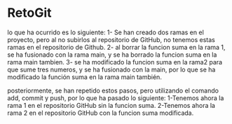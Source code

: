 # RetoGit

lo que ha ocurrido es lo siguiente:
1- Se han creado dos ramas en el proyecto, pero al no subirlos al repositorio de GitHub, no tenemos estas ramas en el repositorio de Github.
2- al borrar la funcion suma en la rama 1, se ha fusionado con la rama main, y se ha borrado la funcion suma en la rama main tambien.
3- se ha modificado la funcion suma en la rama2 para que sume tres numeros, y se ha fusionado con la main, por lo que se ha modificado la función suma en la rama main también.


posteriormente, se han repetido estos pasos, pero utilizando el comando add, commit y push, por lo que ha pasado lo siguiente:
 1-Tenemos ahora la rama 1 en el repositorio GitHub sin la funcion suma.
 2-Tenemos ahora la rama 2 en el repositorio GitHub con la funcion suma modificada.